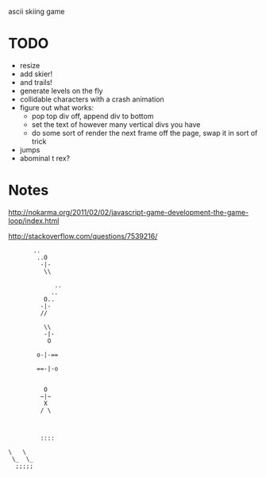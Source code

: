 ascii skiing game

TODO
====

  * resize
  * add skier!
  * and trails!
  * generate levels on the fly
  * collidable characters with a crash animation
  * figure out what works:
    * pop top div off, append div to bottom
    * set the text of however many vertical divs you have
    * do some sort of render the next frame off the page, swap it in sort of
      trick
  * jumps
  * abominal t rex?

Notes
=====

http://nokarma.org/2011/02/02/javascript-game-development-the-game-loop/index.html

http://stackoverflow.com/questions/7539216/


           ..
            ..O
             -|-
              \\

                 ..
                ..
              O..
             -|-
             //
            
              \\
              -|-
               O

            o-|-==  
                   
            ==-|-o


              O
             ~|~
              X
             / \



             ::::
    
    \   \
     \_  \_ 
      ;;;;;       

